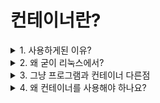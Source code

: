 # 컨테이너란?
<details> 
<summary>1. 사용하게된 이유?</summary>
    
- 이 시대가 원하기 때문에
서버가 점점 늘어나고 Scale-out, Scale-in이 용이한 컨테이너 플랫폼으로 전환하게 됨.
</details>

<details>
<summary>2. 왜 굳이 리눅스에서?</summary>

- 리눅스 커널의 기능을 사용해야 하기 때문에
**독립된 컨테이너를 만들기 위해서 사용된 리눅스 커널의 기능**
a. `chroot` 독립된 공간 형성
b. `namespace` 6가지 isolate 기능 지원
c. `cgroup` 필요한만큼 HW 지원
</details>

<details>
<summary>3. 그냥 프로그램과 컨테이너 다른점</summary>

하는 일은 동일하다.  
**구조가 다르다**  
- 일반 프로그램
컴퓨터에 개발 환경을 설치 후 소스코드 실행
ex) OS에 node.js설치 이후 app.js 실행
- 컨테이너
컨테이너에 필요 개발환경을 설치 후 소스코드 저장
ex) docker 컨테이너에 node.js 설치 app.js를 넣은 후 실행
</details>

<details>
<summary>4. 왜 컨테이너를 사용해야 하나요?</summary>

1. 회사마다 다양한 개발환경과 인프라에 영향을 받지 않는다.
**개발자가 만든 그대로 어디서든 돌아간다.**
2. 확장/축소가 쉽고 MSA, DevOps에 적합하다.
</details>



